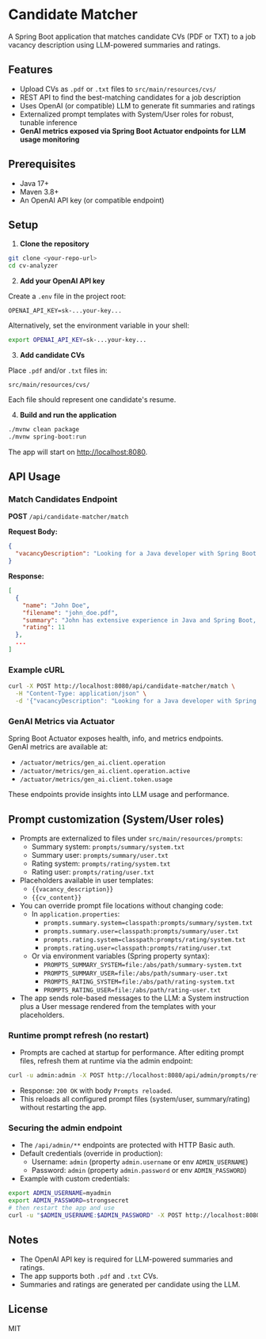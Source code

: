 # Candidate Matcher

A Spring Boot application that matches candidate CVs (PDF or TXT) to a job vacancy description using LLM-powered summaries and ratings.

## Features

- Upload CVs as `.pdf` or `.txt` files to `src/main/resources/cvs/`
- REST API to find the best-matching candidates for a job description
- Uses OpenAI (or compatible) LLM to generate fit summaries and ratings
- Externalized prompt templates with System/User roles for robust, tunable inference
- **GenAI metrics exposed via Spring Boot Actuator endpoints for LLM usage monitoring**

## Prerequisites

- Java 17+
- Maven 3.8+
- An OpenAI API key (or compatible endpoint)

## Setup

1. **Clone the repository**

```bash
git clone <your-repo-url>
cd cv-analyzer
```

2. **Add your OpenAI API key**

Create a `.env` file in the project root:

```
OPENAI_API_KEY=sk-...your-key...
```

Alternatively, set the environment variable in your shell:

```bash
export OPENAI_API_KEY=sk-...your-key...
```

3. **Add candidate CVs**

Place `.pdf` and/or `.txt` files in:

```
src/main/resources/cvs/
```

Each file should represent one candidate's resume.

4. **Build and run the application**

```bash
./mvnw clean package
./mvnw spring-boot:run
```

The app will start on [http://localhost:8080](http://localhost:8080).

## API Usage

### Match Candidates Endpoint

**POST** `/api/candidate-matcher/match`

**Request Body:**

```json
{
  "vacancyDescription": "Looking for a Java developer with Spring Boot and PDF processing experience."
}
```

**Response:**

```json
[
  {
    "name": "John Doe",
    "filename": "john_doe.pdf",
    "summary": "John has extensive experience in Java and Spring Boot, as well as hands-on PDF processing. This makes him an excellent fit for the role described.",
    "rating": 11
  },
  ...
]
```

### Example cURL

```bash
curl -X POST http://localhost:8080/api/candidate-matcher/match \
  -H "Content-Type: application/json" \
  -d '{"vacancyDescription": "Looking for a Java developer with Spring Boot and PDF processing experience."}'
```

### GenAI Metrics via Actuator

Spring Boot Actuator exposes health, info, and metrics endpoints.  
GenAI metrics are available at:

- `/actuator/metrics/gen_ai.client.operation`
- `/actuator/metrics/gen_ai.client.operation.active`
- `/actuator/metrics/gen_ai.client.token.usage`

These endpoints provide insights into LLM usage and performance.

## Prompt customization (System/User roles)

- Prompts are externalized to files under `src/main/resources/prompts`:
  - Summary system: `prompts/summary/system.txt`
  - Summary user: `prompts/summary/user.txt`
  - Rating system: `prompts/rating/system.txt`
  - Rating user: `prompts/rating/user.txt`
- Placeholders available in user templates:
  - `{{vacancy_description}}`
  - `{{cv_content}}`
- You can override prompt file locations without changing code:
  - In `application.properties`:
    - `prompts.summary.system=classpath:prompts/summary/system.txt`
    - `prompts.summary.user=classpath:prompts/summary/user.txt`
    - `prompts.rating.system=classpath:prompts/rating/system.txt`
    - `prompts.rating.user=classpath:prompts/rating/user.txt`
  - Or via environment variables (Spring property syntax):
    - `PROMPTS_SUMMARY_SYSTEM=file:/abs/path/summary-system.txt`
    - `PROMPTS_SUMMARY_USER=file:/abs/path/summary-user.txt`
    - `PROMPTS_RATING_SYSTEM=file:/abs/path/rating-system.txt`
    - `PROMPTS_RATING_USER=file:/abs/path/rating-user.txt`
- The app sends role-based messages to the LLM: a System instruction plus a User message rendered from the templates with your placeholders.

### Runtime prompt refresh (no restart)

- Prompts are cached at startup for performance. After editing prompt files, refresh them at runtime via the admin endpoint:

```bash
curl -u admin:admin -X POST http://localhost:8080/api/admin/prompts/refresh
```

- Response: `200 OK` with body `Prompts reloaded`.
- This reloads all configured prompt files (system/user, summary/rating) without restarting the app.

### Securing the admin endpoint

- The `/api/admin/**` endpoints are protected with HTTP Basic auth.
- Default credentials (override in production):
  - Username: `admin` (property `admin.username` or env `ADMIN_USERNAME`)
  - Password: `admin` (property `admin.password` or env `ADMIN_PASSWORD`)
- Example with custom credentials:

```bash
export ADMIN_USERNAME=myadmin
export ADMIN_PASSWORD=strongsecret
# then restart the app and use
curl -u "$ADMIN_USERNAME:$ADMIN_PASSWORD" -X POST http://localhost:8080/api/admin/prompts/refresh
```

## Notes

- The OpenAI API key is required for LLM-powered summaries and ratings.
- The app supports both `.pdf` and `.txt` CVs.
- Summaries and ratings are generated per candidate using the LLM.

## License

MIT
